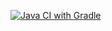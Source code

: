 [![Java CI with Gradle](https://github.com/Alina09091999/Patterns-2/actions/workflows/gradle.yml/badge.svg)](https://github.com/Alina09091999/Patterns-2/actions/workflows/gradle.yml)